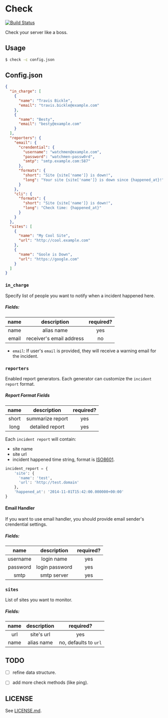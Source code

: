 # Check

[![Build Status](https://travis-ci.org/bcho/check.svg)](https://travis-ci.org/bcho/check)

Check your server like a boss.



## Usage

```bash
$ check -c config.json
```


## Config.json

```json
{
  "in_charge": [
    {
      "name": "Travis Bickle",
      "email": "travis.bickle@example.com"
    },
    {
      "name": "Besty",
      "email": "besty@example.com"
    }
  ],
  "reporters": {
    "email": {
      "crendential": {
        "username": "watchmen@example.com",
        "password": "watchmen-passw0rd",
        "smtp": "smtp.example.com:587"
      },
      "formats": {
        "short": "Site {site['name']} is down!",
        "long": "Your site {site['name']} is down since {happened_at}!"
      }
    },
    "cli": {
      "formats": {
        "short": "Site {site['name']} is down!",
        "long": "Check time: {happened_at}"
      }
    }
  },
  "sites": [
    {
      "name": "My Cool Site",
      "url": "http://cool.example.com"
    },
    {
      "name": "Goole is Down",
      "url": "https://google.com"
    }
  ]
}
```

### `in_charge`

Specify list of people you want to notify when a incident happened here.

##### Fields:

| name | description | required? |
|:------:|:-------------:|:-----------:|
| name | alias name | yes |
| email | receiver's email address | no |

- `email`: If user's `email` is provided, they will receive a warning email for the incident.


### `reporters`

Enabled report generators. Each generator can customize the `incident report` format.


##### Report Format Fields

| name | description | required? |
|:------:|:-------------:|:-----------:|
| short | summarize report | yes |
| long | detailed report | yes |

Each `incident report` will contain:

- site name
- site url
- incident happened time string, format is [ISO8601][iso8601].

```python
incident_report = {
    'site': {
      'name': 'test',
      'url': 'http://test.domain'
    },
    'happened_at': '2014-11-01T15:42:00.000000+00:00'
}
```


[iso8601]: http://en.wikipedia.org/wiki/ISO_8601

#### Email Handler

If you want to use email handler, you should provide email sender's crendential
settings.

##### Fields:

| name | description | required? |
|:------:|:-------------:|:-----------:|
| username | login name | yes |
| password | login password | yes |
| smtp | smtp server | yes |


### `sites`

List of sites you want to monitor.

##### Fields:

| name | description | required? |
|:------:|:-------------:|:-----------:|
| url | site's url | yes |
| name | alias name | no, defaults to `url`|


## TODO

- [ ] refine data structure.
- [ ] add more check methods (like ping).


## LICENSE

See [LICENSE.md](LICENSE.md).
